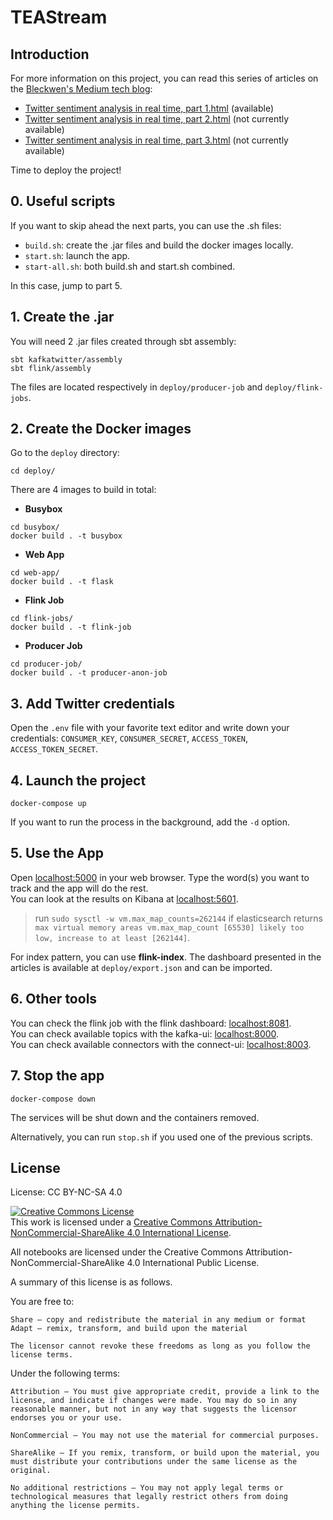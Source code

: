 # TEAStream

## Introduction

For more information on this project, you can read this series of articles on the [Bleckwen's Medium tech blog](https://medium.com/bleckwen):

- [Twitter sentiment analysis in real time, part 1.html](file:///home/quentincoic/T%C3%A9l%C3%A9chargements/ATY%20-%20Twitter%20sentiment%20analysis%20in%20real%20time,%20part%201.html) (available)
- [Twitter sentiment analysis in real time, part 2.html]() (not currently available)
- [Twitter sentiment analysis in real time, part 3.html]() (not currently available)

Time to deploy the project!

## 0. Useful scripts

If you want to skip ahead the next parts, you can use the .sh files:

- `build.sh`: create the .jar files and build the docker images locally.
- `start.sh`: launch the app.
- `start-all.sh`: both build.sh and start.sh combined.

In this case, jump to part 5.

## 1. Create the .jar

You will need 2 .jar files created through sbt assembly:

```
sbt kafkatwitter/assembly
sbt flink/assembly
```

The files are located respectively in `deploy/producer-job` and `deploy/flink-jobs`.

## 2. Create the Docker images

Go to the `deploy` directory:

```
cd deploy/
```

There are 4 images to build in total:

- **Busybox**
```
cd busybox/
docker build . -t busybox
```
- **Web App**  
```
cd web-app/
docker build . -t flask
```
- **Flink Job** 
```
cd flink-jobs/
docker build . -t flink-job
```
- **Producer Job**  
```
cd producer-job/
docker build . -t producer-anon-job
```

## 3. Add Twitter credentials

Open the `.env` file with your favorite text editor and write down your credentials: `CONSUMER_KEY`, `CONSUMER_SECRET`, `ACCESS_TOKEN`, `ACCESS_TOKEN_SECRET`.

## 4. Launch the project

```
docker-compose up
```
If you want to run the process in the background, add the `-d` option.

## 5. Use the App

Open [localhost:5000](https://localhost:5000) in your web browser. Type the word(s) you want to track and the app will do the rest.  
You can look at the results on Kibana at [localhost:5601](https://localhost:5601).
> run `sudo sysctl -w vm.max_map_counts=262144` if elasticsearch returns `max virtual memory areas vm.max_map_count [65530] likely too low, increase to at least [262144]`.

For index pattern, you can use **flink-index**. The dashboard presented in the articles is available at `deploy/export.json` and can be imported.

## 6. Other tools

You can check the flink job with the flink dashboard: [localhost:8081](http://localhost:8081).  
You can check available topics with the kafka-ui: [localhost:8000](http://localhost:8000).  
You can check available connectors with the connect-ui: [localhost:8003](http://localhost:8003).  

## 7. Stop the app

```
docker-compose down
```
The services will be shut down and the containers removed.  

Alternatively, you can run `stop.sh` if you used one of the previous scripts.

## License

License: CC BY-NC-SA 4.0

<a rel="license" href="http://creativecommons.org/licenses/by-nc-sa/4.0/"><img alt="Creative Commons License" style="border-width:0" src="https://i.creativecommons.org/l/by-nc-sa/4.0/88x31.png" /></a><br />This work is licensed under a <a rel="license" href="http://creativecommons.org/licenses/by-nc-sa/4.0/">Creative Commons Attribution-NonCommercial-ShareAlike 4.0 International License</a>.

All notebooks are licensed under the Creative Commons Attribution-NonCommercial-ShareAlike 4.0 International Public License.

A summary of this license is as follows.

You are free to:

    Share — copy and redistribute the material in any medium or format
    Adapt — remix, transform, and build upon the material

    The licensor cannot revoke these freedoms as long as you follow the license terms.

Under the following terms:

    Attribution — You must give appropriate credit, provide a link to the license, and indicate if changes were made. You may do so in any reasonable manner, but not in any way that suggests the licensor endorses you or your use.

    NonCommercial — You may not use the material for commercial purposes.

    ShareAlike — If you remix, transform, or build upon the material, you must distribute your contributions under the same license as the original.

    No additional restrictions — You may not apply legal terms or technological measures that legally restrict others from doing anything the license permits.
